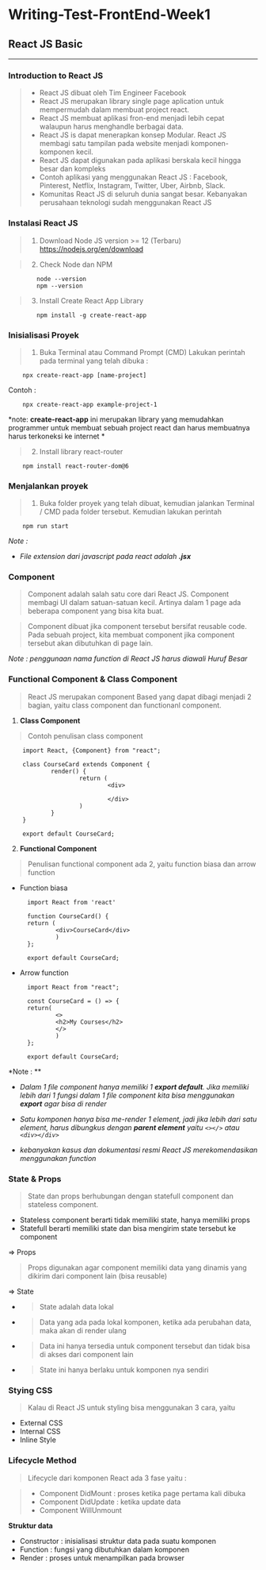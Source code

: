 # Writing-Test-FrontEnd-Week1

## **React JS Basic**
-------------------
### **Introduction to React JS**

> - React JS dibuat oleh Tim Engineer Facebook
> - React JS merupakan library single page aplication untuk mempermudah dalam membuat project react.
> - React JS membuat aplikasi fron-end menjadi lebih cepat walaupun harus menghandle berbagai data.
> - React JS is dapat menerapkan konsep Modular. React JS membagi satu tampilan pada website menjadi komponen-komponen kecil.
> - React JS dapat digunakan pada aplikasi berskala kecil hingga besar dan kompleks
> - Contoh aplikasi yang menggunakan React JS : Facebook, Pinterest, Netflix, Instagram, Twitter,  Uber, Airbnb, Slack.
> - Komunitas React JS di seluruh dunia sangat besar. Kebanyakan perusahaan teknologi sudah menggunakan React JS

### **Instalasi React JS**
> 1. Download Node JS version >= 12 (Terbaru)
    https://nodejs.org/en/download

> 2. Check Node dan NPM
        
            node --version
            npm --version

> 3. Install Create React App Library

            npm install -g create-react-app
 
 ### **Inisialisasi Proyek**

> 1. Buka Terminal atau Command Prompt (CMD) Lakukan perintah pada terminal yang telah dibuka :

        npx create-react-app [name-project]

Contoh :

        npx create-react-app example-project-1

*note: **create-react-app** ini merupakan library yang memudahkan programmer untuk membuat sebuah project react dan harus membuatnya harus terkoneksi ke internet *

>2. Install library react-router

        npm install react-router-dom@6

### **Menjalankan proyek**

>1. Buka folder proyek yang telah dibuat, kemudian jalankan Terminal / CMD pada folder tersebut. Kemudian lakukan perintah

        npm run start


*Note :*
- *File extension dari javascript pada react adalah **.jsx***


### **Component**
> Component adalah salah satu core dari React JS. Component membagi UI dalam satuan-satuan kecil. Artinya dalam 1 page ada beberapa component yang bisa kita buat.

> Component dibuat jika component tersebut bersifat reusable code.
Pada sebuah project, kita membuat component jika component tersebut akan dibutuhkan di page lain.

*Note : penggunaan nama function di React JS harus diawali Huruf Besar*

### **Functional Component & Class Component**
>React JS merupakan component Based yang dapat dibagi menjadi 2 bagian, yaitu class component dan functionanl component.


1. **Class Component**
> Contoh penulisan class component

        import React, {Component} from "react";

        class CourseCard extends Component {
                render() {
                        return (
                                <div>

                                </div>
                        )
                }
        }

        export default CourseCard;

2. **Functional Component**
> Penulisan functional component ada 2, yaitu function biasa dan arrow function

- Function biasa
        
        import React from 'react'

        function CourseCard() {
        return (
                <div>CourseCard</div>
                )
        };

        export default CourseCard;

- Arrow function

        import React from "react";

        const CourseCard = () => {
        return(
                <>
                <h2>My Courses</h2>
                </>
                )
        };

        export default CourseCard;

*Note : **
- *Dalam 1 file component hanya memiliki 1 **export default**. Jika memiliki lebih dari 1 fungsi dalam 1 file component kita bisa menggunakan **export** agar bisa di render*
- *Satu komponen hanya bisa me-render 1 element, jadi jika lebih dari satu element, harus dibungkus dengan **parent element** yaitu `<></>` atau `<div></div>`*

- *kebanyakan kasus dan dokumentasi resmi React JS merekomendasikan menggunakan function*

### **State & Props**
> State dan props berhubungan dengan statefull component dan stateless component.

- Stateless component berarti tidak memiliki state, hanya memiliki props
- Statefull berarti memiliki state dan bisa mengirim state tersebut ke component

=> Props
> Props digunakan agar component memiliki data yang dinamis yang dikirim dari component lain (bisa reusable)

=> State
- > State adalah data lokal
- > Data yang ada pada lokal komponen, ketika ada perubahan data, maka akan di render ulang
- > Data ini hanya tersedia untuk component tersebut dan tidak bisa di akses dari component lain 
- >State ini hanya berlaku untuk komponen nya sendiri

### **Stying CSS**

> Kalau di React JS untuk styling bisa menggunakan 3 cara, yaitu
- External CSS
- Internal CSS
- Inline Style


### **Lifecycle Method**
> Lifecycle dari komponen React ada 3 fase yaitu :

> - Component DidMount : proses ketika page pertama kali dibuka
> - Component DidUpdate : ketika update data
> - Component WillUnmount 

**Struktur data**
- Constructor : inisialisasi struktur data pada suatu komponen
- Function : fungsi yang dibutuhkan dalam komponen
- Render : proses untuk menampilkan pada browser

